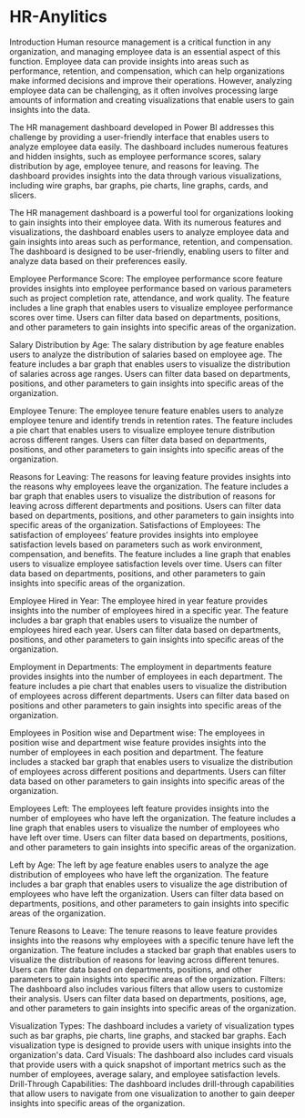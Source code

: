 # HR-Anylitics
Introduction
Human resource management is a critical function in any organization, and managing employee data is an essential aspect of this function. Employee data can provide insights into areas such as performance, retention, and compensation, which can help organizations make informed decisions and improve their operations. However, analyzing employee data can be challenging, as it often involves processing large amounts of information and creating visualizations that enable users to gain insights into the data.

The HR management dashboard developed in Power BI addresses this challenge by providing a user-friendly interface that enables users to analyze employee data easily. The dashboard includes numerous features and hidden insights, such as employee performance scores, salary distribution by age, employee tenure, and reasons for leaving. The dashboard provides insights into the data through various visualizations, including wire graphs, bar graphs, pie charts, line graphs, cards, and slicers.

The HR management dashboard is a powerful tool for organizations looking to gain insights into their employee data. With its numerous features and visualizations, the dashboard enables users to analyze employee data and gain insights into areas such as performance, retention, and compensation. The dashboard is designed to be user-friendly, enabling users to filter and analyze data based on their preferences easily.

Employee Performance Score:
The employee performance score feature provides insights into employee performance based on various parameters such as project completion rate, attendance, and work quality. The feature includes a line graph that enables users to visualize employee performance scores over time. Users can filter data based on departments, positions, and other parameters to gain insights into specific areas of the organization.

Salary Distribution by Age:
The salary distribution by age feature enables users to analyze the distribution of salaries based on employee age. The feature includes a bar graph that enables users to visualize the distribution of salaries across age ranges. Users can filter data based on departments, positions, and other parameters to gain insights into specific areas of the organization.

Employee Tenure:
The employee tenure feature enables users to analyze employee tenure and identify trends in retention rates. The feature includes a pie chart that enables users to visualize employee tenure distribution across different ranges. Users can filter data based on departments, positions, and other parameters to gain insights into specific areas of the organization.

Reasons for Leaving:
The reasons for leaving feature provides insights into the reasons why employees leave the organization. The feature includes a bar graph that enables users to visualize the distribution of reasons for leaving across different departments and positions. Users can filter data based on departments, positions, and other parameters to gain insights into specific areas of the organization.
Satisfactions of Employees:
The satisfaction of employees’ feature provides insights into employee satisfaction levels based on parameters such as work environment, compensation, and benefits. The feature includes a line graph that enables users to visualize employee satisfaction levels over time. Users can filter data based on departments, positions, and other parameters to gain insights into specific areas of the organization.

Employee Hired in Year:
The employee hired in year feature provides insights into the number of employees hired in a specific year. The feature includes a bar graph that enables users to visualize the number of employees hired each year. Users can filter data based on departments, positions, and other parameters to gain insights into specific areas of the organization.

Employment in Departments:
The employment in departments feature provides insights into the number of employees in each department. The feature includes a pie chart that enables users to visualize the distribution of employees across different departments. Users can filter data based on positions and other parameters to gain insights into specific areas of the organization.

Employees in Position wise and Department wise:
The employees in position wise and department wise feature provides insights into the number of employees in each position and department. The feature includes a stacked bar graph that enables users to visualize the distribution of employees across different positions and departments. Users can filter data based on other parameters to gain insights into specific areas of the organization.

Employees Left:
The employees left feature provides insights into the number of employees who have left the organization. The feature includes a line graph that enables users to visualize the number of employees who have left over time. Users can filter data based on departments, positions, and other parameters to gain insights into specific areas of the organization.

Left by Age:
The left by age feature enables users to analyze the age distribution of employees who have left the organization. The feature includes a bar graph that enables users to visualize the age distribution of employees who have left the organization. Users can filter data based on departments, positions, and other parameters to gain insights into specific areas of the organization.

Tenure Reasons to Leave:
The tenure reasons to leave feature provides insights into the reasons why employees with a specific tenure have left the organization. The feature includes a stacked bar graph that enables users to visualize the distribution of reasons for leaving across different tenures. Users can filter data based on departments, positions, and other parameters to gain insights into specific areas of the organization.
Filters:
The dashboard also includes various filters that allow users to customize their analysis. Users can filter data based on departments, positions, age, and other parameters to gain insights into specific areas of the organization.


Visualization Types:
The dashboard includes a variety of visualization types such as bar graphs, pie charts, line graphs, and stacked bar graphs. Each visualization type is designed to provide users with unique insights into the organization's data.
Card Visuals:
The dashboard also includes card visuals that provide users with a quick snapshot of important metrics such as the number of employees, average salary, and employee satisfaction levels.
Drill-Through Capabilities:
The dashboard includes drill-through capabilities that allow users to navigate from one visualization to another to gain deeper insights into specific areas of the organization.
